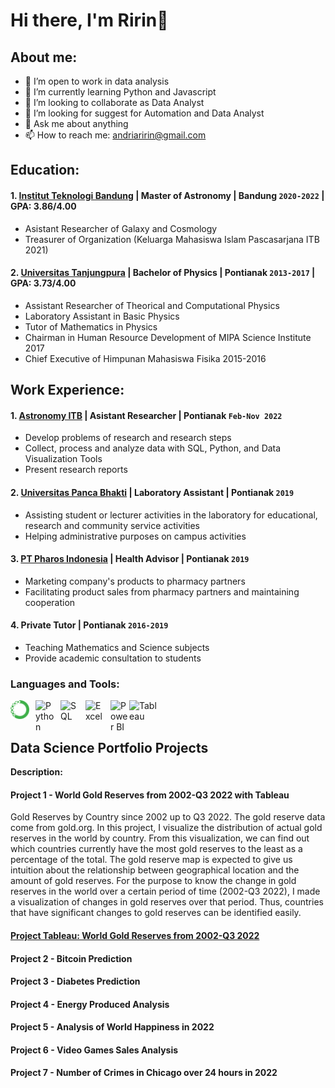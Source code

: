 # Hi there, I'm Ririn👋
## About me:
- 🔭 I’m open to work in data analysis
- 🌱 I’m currently learning Python and Javascript
- 👯 I’m looking to collaborate as Data Analyst
- 🤔 I’m looking for suggest for Automation and Data Analyst
- 💬 Ask me about anything
- 📫 How to reach me: andriaririn@gmail.com

## Education:

#### 1. [Institut Teknologi Bandung](https://www.itb.ac.id/) | Master of Astronomy | Bandung `2020-2022` | GPA: 3.86/4.00
   - Asistant Researcher of Galaxy and Cosmology
   - Treasurer of Organization (Keluarga Mahasiswa Islam Pascasarjana ITB 2021)
 #### 2. [Universitas Tanjungpura](https://untan.ac.id/) | Bachelor of Physics | Pontianak `2013-2017` | GPA: 3.73/4.00
   - Assistant Researcher of Theorical and Computational Physics
   - Laboratory Assistant in Basic Physics
   - Tutor of Mathematics in Physics
   - Chairman in Human Resource Development of MIPA Science Institute 2017
   - Chief Executive of Himpunan Mahasiswa Fisika 2015-2016
   

## Work Experience:
#### 1. [Astronomy ITB](https://www.as.itb.ac.id/id/) | Asistant Researcher | Pontianak `Feb-Nov 2022`
   - Develop problems of research and research steps
   - Collect, process and analyze data with SQL, Python, and Data Visualization Tools
   - Present research reports
#### 2. [Universitas Panca Bhakti](https://upb.ac.id/) | Laboratory Assistant | Pontianak `2019`
   - Assisting student or lecturer activities in the laboratory for educational, research and community service activities
   - Helping administrative purposes on campus activities
#### 3. [PT Pharos Indonesia](http://www.pharos.co.id/) | Health Advisor | Pontianak `2019`
   - Marketing company's products to pharmacy partners
   - Facilitating product sales from pharmacy partners and maintaining cooperation
#### 4. Private Tutor | Pontianak `2016-2019`
   - Teaching Mathematics and Science subjects
   - Provide academic consultation to students

### Languages and Tools:

[<img align="left" alt="Anaconda" width="30px" src="https://github.com/devicons/devicon/blob/v2.15.1/icons/anaconda/anaconda-original.svg" style="padding-right:10px;" />][webdev]
[<img align="left" alt="Python" width="30px" src="https://upload.wikimedia.org/wikipedia/commons/thumb/c/c3/Python-logo-notext.svg/110px-Python-logo-notext.svg.png?20100317150552" style="padding-right:10px;" />][webdev]
[<img align="left" alt="SQL" width="30px" src="https://upload.wikimedia.org/wikipedia/commons/8/87/Sql_data_base_with_logo.png" style="padding-right:10px;" />][webdev]
[<img align="left" alt="Excel" width="30px" src="https://is2-ssl.mzstatic.com/image/thumb/Purple126/v4/a8/fd/5a/a8fd5a84-c6f1-355f-3b9f-6e86598efaa3/XCEL.png/1200x630bb.png" style="padding-right:10px;" />][webdev]
[<img align="left" alt="Power BI" width="30px" src="https://powerbi.microsoft.com/pictures/application-logos/svg/powerbi.svg" style="padding-right:0px;" />][webdev]
[<img align="left" alt="Tableau" width="50px" src="https://logos-world.net/wp-content/uploads/2021/10/Tableau-Symbol.png" style="padding-right:10px;" />][webdev]

<br />
<br />

## Data Science Portfolio Projects
**Description:** 
#### Project 1 - World Gold Reserves from 2002-Q3 2022 with Tableau

Gold Reserves by Country since 2002 up to Q3 2022. The gold reserve data come from gold.org. In this project, I visualize the distribution of actual gold reserves in the world by country. From this visualization, we can find out which countries currently have the most gold reserves to the least as a percentage of the total. The gold reserve map is expected to give us intuition about the relationship between geographical location and the amount of gold reserves. For the purpose to know the change in gold reserves in the world over a certain period of time (2002-Q3 2022), I made a visualization of changes in gold reserves over that period. Thus, countries that have significant changes to gold reserves can be identified easily.
#### [Project Tableau: World Gold Reserves from 2002-Q3 2022](https://public.tableau.com/app/profile/ririn.andriyani/viz/WorldGoldReservesfrom2002-Q32022/Dashboard1)

#### Project 2 - Bitcoin Prediction 

#### Project 3 - Diabetes Prediction

#### Project 4 - Energy Produced Analysis

#### Project 5 - Analysis of World Happiness in 2022

#### Project 6 - Video Games Sales Analysis

#### Project 7 - Number of Crimes in Chicago over 24 hours in 2022

[webdev]: https://github.com/Rinandriyani/Ririn_Andriyani
